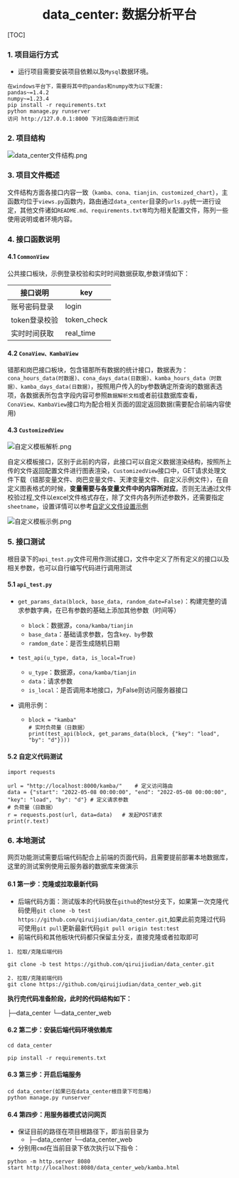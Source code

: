 

<h1 align="center">data_center: 数据分析平台</h1>


[TOC]

### 1. 项目运行方式

- 运行项目需要安装项目依赖以及`Mysql`数据环境。

~~~
在windows平台下，需要将其中的pandas和numpy改为以下配置:
pandas~=1.4.2
numpy~=1.23.4
pip install -r requirements.txt 
python manage.py runserver 
访问 http://127.0.0.1:8000 下对应路由进行测试
~~~



### 2. 项目结构

![data_center文件结构.png](http://tva1.sinaimg.cn/large/bf776e91ly1h336dh4bhpj20w609g76t.jpg)



### 3. 项目文件概述

文件结构方面各接口内容一致（`kamba、cona、tianjin、customized_chart`），主函数均位于`views.py`函数内，路由通过`data_center`目录的`urls.py`统一进行设定，其他文件诸如`README.md、requirements.txt等`均为相关配置文件，陈列一些使用说明或者环境内容。



### 4. 接口函数说明

#### 4.1 `CommonView`

公共接口板块，示例登录校验和实时时间数据获取,参数详情如下：

| 接口说明      | key         |
| ------------- | ----------- |
| 账号密码登录  | login       |
| token登录校验 | token_check |
| 实时时间获取  | real_time   |



#### 4.2 `ConaView、KambaView`

错那和岗巴接口板块，包含错那所有数据的统计接口，数据表为：`cona_hours_data(时数据)、cona_days_data(日数据)、kamba_hours_data（时数据）、kamba_days_data(日数据)`，按照用户传入的by参数确定所查询的数据表选项，各数据表所包含字段内容可参照`数据解析文档`或者前往数据库查看，`ConaView、KambaView`接口均为配合相关页面的固定返回数据(需要配合前端内容使用)



#### 4.3 `CustomizedView`

![自定义模板解析.png](http://tva1.sinaimg.cn/large/bf776e91ly1h33a0367puj20qq07g74t.jpg)

自定义模板接口，区别于此前的内容，此接口可以自定义数据渲染结构，按照所上传的文件返回配置文件进行图表渲染，`CustomizedView`接口中，GET请求处理文件下载（错那变量文件、岗巴变量文件、天津变量文件、自定义示例文件），在自定义图表格式的时候，**变量需要与各变量文件中的内容所对应**，否则无法通过文件校验过程,文件以excel文件格式存在，除了文件内各列所述参数外，还需要指定`sheetname`，设置详情可以参考[自定义文件设置示例](http://cdqrmi.com/DataCenter/custom_file.html)



![自定义模板示例.png](http://tva1.sinaimg.cn/large/bf776e91ly1h337dy1q45j21810cotf8.jpg)





### 5. 接口测试

根目录下的`api_test.py`文件可用作测试接口，文件中定义了所有定义的接口以及相关参数，也可以自行编写代码进行调用测试



#### 5.1 `api_test.py`

- `get_params_data(block, base_data, random_date=False)`：构建完整的请求参数字典，在已有参数的基础上添加其他参数（时间等）

  - `block`：数据源，`cona/kamba/tianjin`
  - `base_data`：基础请求参数，包含`key、by`参数
  - `ramdom_date`：是否生成随机日期

- `test_api(u_type, data, is_local=True)`

  - `u_type`：数据源，`cona/kamba/tianjin`
  - `data`：请求参数
  - `is_local`：是否调用本地接口，为False则访问服务器接口

- 调用示例：

  - ~~~
    block = "kamba"
    # 实时负荷量（日数据）
    print(test_api(block, get_params_data(block, {"key": "load", "by": "d"})))
    ~~~



#### 5.2 自定义代码测试

~~~
import requests

url = "http://localhost:8000/kamba/"	# 定义访问路由
data = {"start": "2022-05-08 00:00:00", "end": "2022-05-08 00:00:00", "key": "load", "by": "d"}	# 定义请求参数
# 负荷量（日数据）
r = requests.post(url, data=data)	# 发起POST请求
print(r.text)
~~~



### 6. 本地测试

网页功能测试需要后端代码配合上前端的页面代码，且需要提前部署本地数据库，这里的测试案例使用云服务器的数据库来做演示

#### 6.1 第一步：克隆或拉取最新代码

- 后端代码方面：测试版本的代码放在`github`的test分支下，如果第一次克隆代码使用`git clone -b test https://github.com/qiruijiudian/data_center.git`,如果此前克隆过代码可使用`git pull`更新最新代码`git pull origin test:test`
- 前端代码和其他板块代码都只保留主分支，直接克隆或者拉取即可

~~~
1. 拉取/克隆后端代码

git clone -b test https://github.com/qiruijiudian/data_center.git

2. 拉取/克隆前端代码
git clone https://github.com/qiruijiudian/data_center_web.git
~~~



**执行完代码准备阶段，此时的代码结构如下：**

├─data_center
└─data_center_web



#### 6.2 第二步：安装后端代码环境依赖库

~~~
cd data_center

pip install -r requirements.txt
~~~



#### 6.3 第三步：开启后端服务

```
cd data_center(如果已在data_center根目录下可忽略)
python manage.py runserver

```



#### 6.4 第四步：用服务器模式访问网页

- 保证目前的路径在项目根路径下，即当前目录为
  - ├─data_center
    └─data_center_web
- 分别用`cmd`在当前目录下依次执行以下指令：

```
python -m http.server 8080
start http://localhost:8080/data_center_web/kamba.html

```

